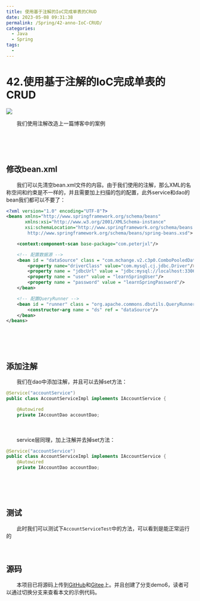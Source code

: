 ```yaml
---
title: 使用基于注解的IoC完成单表的CRUD
date: 2023-05-08 09:31:38
permalink: /Spring/42-anno-IoC-CRUD/
categories:
  - Java
  - Spring
tags:
  - 
---
```

# 42.使用基于注解的IoC完成单表的CRUD

![](https://image.peterjxl.com/blog/445.jpg)

　　我们使用注解改造上一篇博客中的案例

　<!-- more -->　‍

　　‍

## 修改bean.xml

　　我们可以先清空bean.xml文件的内容。由于我们使用的注解，那么XML的名称空间和约束是不一样的，并且需要加上扫描的包的配置，此外service和dao的bean我们都可以不要了：

```xml
<?xml version="1.0" encoding="UTF-8"?>
<beans xmlns="http://www.springframework.org/schema/beans"
       xmlns:xsi="http://www.w3.org/2001/XMLSchema-instance"
       xsi:schemaLocation="http://www.springframework.org/schema/beans
        http://www.springframework.org/schema/beans/spring-beans.xsd">

    <context:component-scan base-package="com.peterjxl"/>

    <!-- 配置数据源 -->
    <bean id = "dataSource" class = "com.mchange.v2.c3p0.ComboPooledDataSource">
        <property name="driverClass" value="com.mysql.cj.jdbc.Driver"/>
        <property name = "jdbcUrl" value = "jdbc:mysql://localhost:3306/learnSpring"/>
        <property name = "user" value = "learnSpringUser"/>
        <property name = "password" value = "learnSpringPassword"/>
    </bean>

    <!-- 配置QueryRunner -->
    <bean id = "runner" class = "org.apache.commons.dbutils.QueryRunner" scope = "prototype">
        <constructor-arg name = "ds" ref = "dataSource"/>
    </bean>
</beans>
```

　　‍

　　‍

## 添加注解

　　我们在dao中添加注解，并且可以去掉set方法：

```java
@Service("accountService")
public class AccountServiceImpl implements IAccountService {

    @Autowired
    private IAccountDao accountDao;
```

　　‍

　　service层同理，加上注解并去掉set方法：

```java
@Service("accountService")
public class AccountServiceImpl implements IAccountService {
    @Autowired
    private IAccountDao accountDao;
```

　　‍

　　‍

## 测试

　　此时我们可以测试下`AccountServiceTest`​中的方法，可以看到是能正常运行的

　　‍

## 源码

　　本项目已将源码上传到[GitHub](https://github.com/Peter-JXL/LearnSpring)和[Gitee](https://gitee.com/peterjxl/LearnSpring)上。并且创建了分支demo6，读者可以通过切换分支来查看本文的示例代码。
